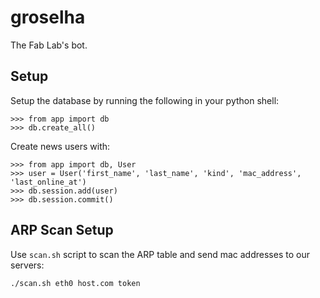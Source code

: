 # groselha

The Fab Lab's bot.

## Setup

Setup the database by running the following in your python shell:

```
>>> from app import db
>>> db.create_all()
```

Create news users with:

```
>>> from app import db, User
>>> user = User('first_name', 'last_name', 'kind', 'mac_address', 'last_online_at')
>>> db.session.add(user)
>>> db.session.commit()
```

## ARP Scan Setup

Use `scan.sh` script to scan the ARP table and send mac addresses to our servers:

```
./scan.sh eth0 host.com token
```
